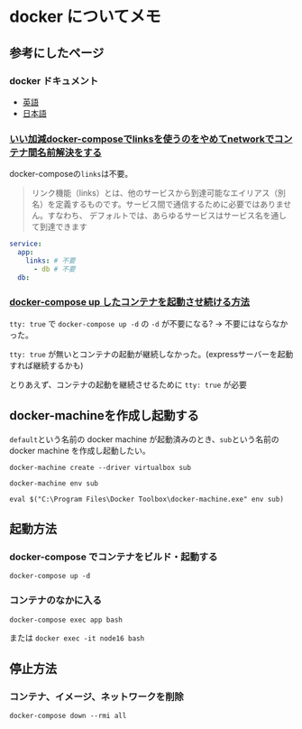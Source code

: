 # docker についてメモ

## 参考にしたページ

### docker ドキュメント
- [英語](https://docs.docker.com/)
- [日本語](docs.docker.j)

### [いい加減docker-composeでlinksを使うのをやめてnetworkでコンテナ間名前解決をする](https://qiita.com/dyoshikawa/items/05d627b962da35f7d5b6)

docker-composeの`links`は不要。


> リンク機能（links）とは、他のサービスから到達可能なエイリアス（別名）を定義するものです。サービス間で通信するために必要ではありません。すなわち、 デフォルトでは、あらゆるサービスはサービス名を通して到達できます


```yml
service:
  app:
    links: # 不要
      - db # 不要
  db:
```

### [docker-compose up したコンテナを起動させ続ける方法](https://qiita.com/sekitaka_1214/items/2af73d5dc56c6af8a167)


`tty: true` で `docker-compose up -d` の `-d` が不要になる? → 不要にはならなかった。

`tty: true` が無いとコンテナの起動が継続しなかった。(expressサーバーを起動すれば継続するかも)

とりあえず、コンテナの起動を継続させるために `tty: true` が必要

## docker-machineを作成し起動する

`default`という名前の docker machine が起動済みのとき、`sub`という名前の docker machine を作成し起動したい。

```
docker-machine create --driver virtualbox sub
```

```
docker-machine env sub
```

```
eval $("C:\Program Files\Docker Toolbox\docker-machine.exe" env sub)
```


## 起動方法

### docker-compose でコンテナをビルド・起動する
`docker-compose up -d`

### コンテナのなかに入る
`docker-compose exec app bash`

または `docker exec -it node16 bash`

## 停止方法

### コンテナ、イメージ、ネットワークを削除

`docker-compose down --rmi all`





